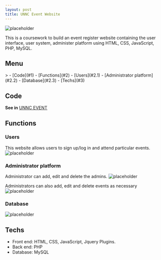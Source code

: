 ```yaml
---
layout: post
title: UNNC Event Website
---
```

![placeholder](http://okkrf0epo.bkt.clouddn.com/unnc-event-user.gif)
<div class="message">
This is a coursework to build an event register website containing the user interface, user system, administer platform using HTML, CSS, JavaScript, PHP, MySQL.
</div>

<h2>Menu</h2>> 
- [Code](#1)
- [Functions](#2)
	- [Users](#2.1)
	- [Administrator platform](#2.2)
    - [Database](#2.3)
- [Techs](#3)

<h2 id="1">Code</h2>

**See in** [UNNC EVENT](https://github.com/yehan-xiao/UNNC-EVENT)

<h2 id="2">Functions</h2>

<h3 id="2.1">Users</h3>

This website allows users to sign up/log in and attend particular events.
![placeholder](http://okkrf0epo.bkt.clouddn.com/unnc-event-user.gif)


<h3 id="2.2">Administrator platform</h3>

Administrator can add, edit and delete the admins.
![placeholder](http://okkrf0epo.bkt.clouddn.com/unnc-event-admin.gif)

Administrators can also add, edit and delete events as necessary
![placeholder](http://okkrf0epo.bkt.clouddn.com/unnc-event-event.gif)


<h3 id="2.3">Database</h3>

![placeholder](http://okkrf0epo.bkt.clouddn.com/unnc-event-database.gif)


<h2 id="3">Techs</h2>

- Front end: HTML, CSS, JavaScript, Jquery Plugins.
- Back end: PHP
- Database: MySQL


